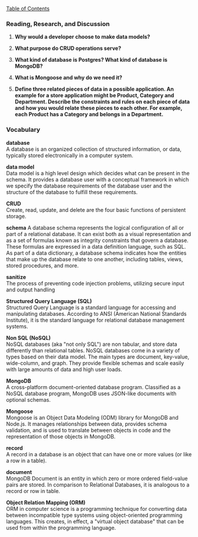 [Table of Contents](https://github.com/logantscott/june2020_reading)

### Reading, Research, and Discussion
1. **Why would a developer choose to make data models?**  

1. **What purpose do CRUD operations serve?**  

1. **What kind of database is Postgres? What kind of database is MongoDB?**  

1. **What is Mongoose and why do we need it?**  

1. **Define three related pieces of data in a possible application. An example for a store application might be Product, Category and Department. Describe the constraints and rules on each piece of data and how you would relate these pieces to each other. For example, each Product has a Category and belongs in a Department.**  


### Vocabulary
**database**  
A database is an organized collection of structured information, or data, typically stored electronically in a computer system.

**data model**  
Data model is a high level design which decides what can be present in the schema. It provides a database user with a conceptual framework in which we specify the database requirements of the database user and the structure of the database to fulfill these requirements.

**CRUD**  
Create, read, update, and delete are the four basic functions of persistent storage.

**schema** 
A database schema represents the logical configuration of all or part of a relational database. It can exist both as a visual representation and as a set of formulas known as integrity constraints that govern a database. These formulas are expressed in a data definition language, such as SQL. As part of a data dictionary, a database schema indicates how the entities that make up the database relate to one another, including tables, views, stored procedures, and more. 

**sanitize**  
The process of preventing code injection problems, utilizing secure input and output handling

**Structured Query Language (SQL)**  
Structured Query Language is a standard language for accessing and manipulating databases. According to ANSI (American National Standards Institute), it is the standard language for relational database management systems.

**Non SQL (NoSQL)**  
NoSQL databases (aka "not only SQL") are non tabular, and store data differently than relational tables. NoSQL databases come in a variety of types based on their data model. The main types are document, key-value, wide-column, and graph. They provide flexible schemas and scale easily with large amounts of data and high user loads.

**MongoDB**  
A cross-platform document-oriented database program. Classified as a NoSQL database program, MongoDB uses JSON-like documents with optional schemas.

**Mongoose**  
Mongoose is an Object Data Modeling (ODM) library for MongoDB and Node.js. It manages relationships between data, provides schema validation, and is used to translate between objects in code and the representation of those objects in MongoDB.

**record**  
A record in a database is an object that can have one or more values (or like a row in a table).

**document**  
MongoDB Document is an entity in which zero or more ordered field-value pairs are stored. In comparison to Relational Databases, it is analogous to a record or row in table.

**Object Relation Mapping (ORM)**  
ORM in computer science is a programming technique for converting data between incompatible type systems using object-oriented programming languages. This creates, in effect, a "virtual object database" that can be used from within the programming language.
